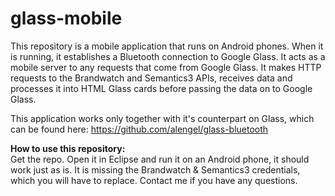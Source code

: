 # glass-mobile

This repository is a mobile application that runs on Android phones. When it is running, it establishes a Bluetooth connection to Google Glass. It acts as a mobile server to any requests that come from Google Glass. It makes HTTP requests to the Brandwatch and Semantics3 APIs, receives data and processes it into HTML Glass cards before passing the data on to Google Glass. 

This application works only together with it's counterpart on Glass, which can be found here: https://github.com/alengel/glass-bluetooth

<b>How to use this repository:</b>
<br/>
Get the repo. Open it in Eclipse and run it on an Android phone, it should work just as is. It is missing the Brandwatch & Semantics3 credentials, which you will have to replace. Contact me if you have any questions. 
